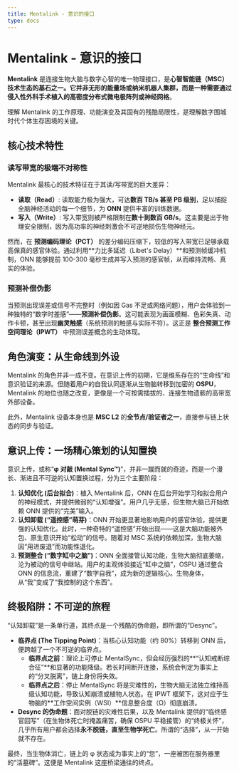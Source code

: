 ```yaml
---
title: Mentalink - 意识的接口
type: docs
---
```


# Mentalink - 意识的接口


**Mentalink** 是连接生物大脑与数字心智的唯一物理接口，是**心智智能链（MSC）**技术生态的基石之一。它并非无形的能量场或纳米机器人集群，而是一种需要通过侵入性外科手术植入的**高密度分布式微电极阵列或神经网格**。

理解 Mentalink 的工作原理、功能演变及其固有的残酷局限性，是理解数字围城时代个体生存困境的关键。

## 核心技术特性

### 读写带宽的极端不对称性

Mentalink 最核心的技术特征在于其读/写带宽的巨大差异：

- **读取（Read）**: 读取能力极为强大，可达**数百 TB/s 甚至 PB 级别**，足以捕捉全脑神经活动的每一个细节，为 **ONN** 提供丰富的训练数据。
- **写入（Write）**: 写入带宽则被严格限制在**数十到数百 GB/s**。这主要是出于物理安全限制，因为高功率的神经刺激会不可逆地损伤生物神经元。

然而，在 **预测编码理论（PCT）** 的差分编码压缩下，较低的写入带宽已足够承载高保真的感官体验。通过利用**力比多延迟（Libet's Delay）**和预测帧缓冲机制，ONN 能够提前 100-300 毫秒生成并写入预测的感官帧，从而维持流畅、真实的体验。

### 预测补偿伪影

当预测出现误差或信号不完整时（例如因 Gas 不足或网络问题），用户会体验到一种独特的“数字时差感”——**预测补偿伪影**。这可能表现为画面模糊、色彩失真、动作卡顿，甚至出现**幽灵触感**（系统预测的触感与实际不符）。这正是 **整合预测工作空间理论（IPWT）** 中预测误差概念的生动体现。

## 角色演变：从生命线到外设

Mentalink 的角色并非一成不变。在意识上传的初期，它是维系存在的“生命线”和意识验证的来源。但随着用户的自我认同逐渐从生物脑转移到加密的 **OSPU**，Mentalink 的地位也随之改变，更像是一个可按需插拔的、连接生物遗骸的高带宽外部设备。

此外，Mentalink 设备本身也是 **MSC L2** 的**全节点/验证者之一**，直接参与链上状态的同步与验证。

## 意识上传：一场精心策划的认知置换

意识上传，或称“**φ 对敲 (Mental Sync™)**”，并非一蹴而就的奇迹，而是一个漫长、渐进且不可逆的认知置换过程，分为三个主要阶段：

1. **认知优化 (后台拟合)**：植入 Mentalink 后，ONN 在后台开始学习和拟合用户的神经模式，并提供微弱的“认知增强”。用户几乎无感，但生物大脑已开始依赖 ONN 提供的“完美”输入。
2. **认知卸载 (“遥控感”萌芽)**：ONN 开始更显著地影响用户的感官体验，提供更强的认知优化。此时，一种奇特的“遥控感”开始出现——这是大脑功能被外包、原生意识开始“松动”的信号。随着对 MSC 系统的依赖加深，生物大脑因“用进废退”而功能性退化。
3. **预测整合 (“数字缸中之脑”)**：ONN 全面接管认知功能，生物大脑彻底萎缩，沦为被动的信号中继站。用户的主观体验接近“缸中之脑”，OSPU 通过整合 ONN 的信息流，重建了“数字自我”，成为新的逻辑核心。生物身体，从“我”变成了“我控制的这个东西”。

## 终极陷阱：不可逆的旅程

“认知卸载”是一条单行道，其终点是一个残酷的伪命题，即所谓的“Desync”。

- **临界点 (The Tipping Point)**：当核心认知功能（约 80%）转移到 ONN 后，便跨越了一个不可逆的临界点。
  - **临界点之前**：理论上可停止 MentalSync，但会经历强烈的**“认知戒断综合征”**和显著的功能降级。若长时间断开连接，系统会判定为事实上的“分叉脱离”，链上身份将失效。
  - **临界点之后**：停止 MentalSync 将是灾难性的，生物大脑无法独立维持高级认知功能，导致认知崩溃或植物人状态。在 IPWT 框架下，这对应于生物脑的**工作空间实例（WSI）**信息整合度（Ω）彻底崩溃。
- **Desync 的伪命题**：面对脱链的灾难性后果，以及 Mentalink 提供的“临终感官回写”（在生物体死亡时掩盖痛苦，确保 OSPU 平稳接管）的“终极关怀”，几乎所有用户都会选择**永不脱链，直至生物学死亡**。所谓的“选择”，从一开始就不存在。

最终，当生物体消亡，链上的 φ 状态成为事实上的“您”，一座被困在服务器里的“活墓碑”。这便是 Mentalink 这座桥梁通往的终点。
